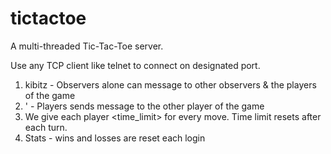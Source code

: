 # tictactoe
A multi-threaded Tic-Tac-Toe server.

Use any TCP client like telnet to connect on designated port.

1. kibitz - Observers alone can message to other observers & the players of the game
2. ' - Players sends message to the other player of the game 
3. We give each player <time_limit> for every move. Time limit resets after each turn.
4. Stats - wins and losses are reset each login

